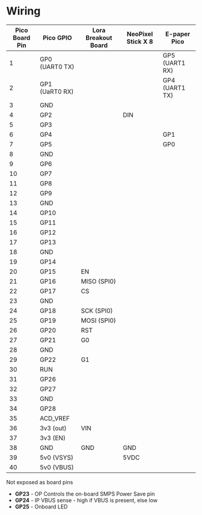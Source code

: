 # Wiring

| Pico Board Pin | Pico GPIO      | Lora Breakout Board | NeoPixel Stick X 8 | E-paper Pico   |
| -------------- | -------------- | ------------------- | ------------------ | -------------- |
| 1              | GP0 (UART0 TX) |                     |                    | GP5 (UART1 RX) |
| 2              | GP1 (UaRT0 RX) |                     |                    | GP4 (UART1 TX) |
| 3              | GND            |                     |                    |                |
| 4              | GP2            |                     | DIN                |                |
| 5              | GP3            |                     |                    |                |
| 6              | GP4            |                     |                    | GP1            |
| 7              | GP5            |                     |                    | GP0            |
| 8              | GND            |                     |                    |                |
| 9              | GP6            |                     |                    |                |
| 10             | GP7            |                     |                    |                |
| 11             | GP8            |                     |                    |                |
| 12             | GP9            |                     |                    |                |
| 13             | GND            |                     |                    |                |
| 14             | GP10           |                     |                    |                |
| 15             | GP11           |                     |                    |                |
| 16             | GP12           |                     |                    |                |
| 17             | GP13           |                     |                    |                |
| 18             | GND            |                     |                    |                |
| 19             | GP14           |                     |                    |                |
| 20             | GP15           | EN                  |                    |                |
| 21             | GP16           | MISO (SPI0)         |                    |                |
| 22             | GP17           | CS                  |                    |                |
| 23             | GND            |                     |                    |                |
| 24             | GP18           | SCK  (SPI0)         |                    |                |
| 25             | GP19           | MOSI (SPI0)         |                    |                |
| 26             | GP20           | RST                 |                    |                |
| 27             | GP21           | G0                  |                    |                |
| 28             | GND            |                     |                    |                |
| 29             | GP22           | G1                  |                    |                |
| 30             | RUN            |                     |                    |                |
| 31             | GP26           |                     |                    |                |
| 32             | GP27           |                     |                    |                |
| 33             | GND            |                     |                    |                |
| 34             | GP28           |                     |                    |                |
| 35             | ACD_VREF       |                     |                    |                |
| 36             | 3v3 (out)      | VIN                 |                    |                |
| 37             | 3v3 (EN)       |                     |                    |                |
| 38             | GND            | GND                 | GND                |                |
| 39             | 5v0 (VSYS)     |                     | 5VDC               |                |
| 40             | 5v0 (VBUS)     |                     |                    |                |

Not exposed as board pins

* **GP23** - OP Controls the on-board SMPS Power Save pin
* **GP24** - IP VBUS sense - high if VBUS is present, else low
* **GP25** - Onboard LED
